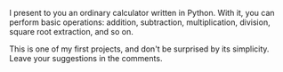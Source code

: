 I present to you an ordinary calculator written in Python. With it, you can perform basic operations: addition, subtraction, multiplication, division, square root extraction, and so on.

This is one of my first projects, and don't be surprised by its simplicity. Leave your suggestions in the comments.
